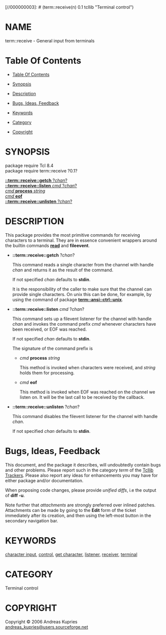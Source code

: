 
[//000000001]: # (term::receive - Terminal control)
[//000000002]: # (Generated from file 'receive.man' by tcllib/doctools with format 'markdown')
[//000000003]: # (term::receive(n) 0.1 tcllib "Terminal control")

# NAME

term::receive - General input from terminals

# <a name='toc'></a>Table Of Contents

  -  [Table Of Contents](#toc)

  -  [Synopsis](#synopsis)

  -  [Description](#section1)

  -  [Bugs, Ideas, Feedback](#section2)

  -  [Keywords](#keywords)

  -  [Category](#category)

  -  [Copyright](#copyright)

# <a name='synopsis'></a>SYNOPSIS

package require Tcl 8.4  
package require term::receive ?0.1?  

[__::term::receive::getch__ ?*chan*?](#1)  
[__::term::receive::listen__ *cmd* ?*chan*?](#2)  
[*cmd* __process__ *string*](#3)  
[*cmd* __eof__](#4)  
[__::term::receive::unlisten__ ?*chan*?](#5)  

# <a name='description'></a>DESCRIPTION

This package provides the most primitive commands for receiving characters to a
terminal. They are in essence convenient wrappers around the builtin commands
__[read](../../../../index.md#read)__ and __fileevent__.

  - <a name='1'></a>__::term::receive::getch__ ?*chan*?

    This command reads a single character from the channel with handle *chan*
    and returns it as the result of the command.

    If not specified *chan* defaults to __stdin__.

    It is the responsibility of the caller to make sure that the channel can
    provide single characters. On unix this can be done, for example, by using
    the command of package __[term::ansi::ctrl::unix](ansi_ctrlu.md)__.

  - <a name='2'></a>__::term::receive::listen__ *cmd* ?*chan*?

    This command sets up a filevent listener for the channel with handle *chan*
    and invokes the command prefix *cmd* whenever characters have been received,
    or EOF was reached.

    If not specified *chan* defaults to __stdin__.

    The signature of the command prefix is

      * <a name='3'></a>*cmd* __process__ *string*

        This method is invoked when characters were received, and *string* holds
        them for processing.

      * <a name='4'></a>*cmd* __eof__

        This method is invoked when EOF was reached on the channel we listen on.
        It will be the last call to be received by the callback.

  - <a name='5'></a>__::term::receive::unlisten__ ?*chan*?

    This command disables the filevent listener for the channel with handle
    *chan*.

    If not specified *chan* defaults to __stdin__.

# <a name='section2'></a>Bugs, Ideas, Feedback

This document, and the package it describes, will undoubtedly contain bugs and
other problems. Please report such in the category *term* of the [Tcllib
Trackers](http://core.tcl.tk/tcllib/reportlist). Please also report any ideas
for enhancements you may have for either package and/or documentation.

When proposing code changes, please provide *unified diffs*, i.e the output of
__diff -u__.

Note further that *attachments* are strongly preferred over inlined patches.
Attachments can be made by going to the __Edit__ form of the ticket immediately
after its creation, and then using the left-most button in the secondary
navigation bar.

# <a name='keywords'></a>KEYWORDS

[character input](../../../../index.md#character_input),
[control](../../../../index.md#control), [get
character](../../../../index.md#get_character),
[listener](../../../../index.md#listener),
[receiver](../../../../index.md#receiver),
[terminal](../../../../index.md#terminal)

# <a name='category'></a>CATEGORY

Terminal control

# <a name='copyright'></a>COPYRIGHT

Copyright &copy; 2006 Andreas Kupries <andreas_kupries@users.sourceforge.net>
